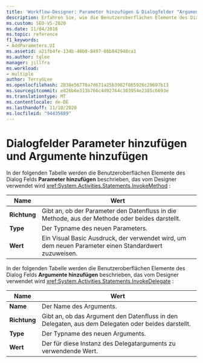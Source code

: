 ```yaml
---
title: 'Workflow-Designer: Parameter hinzufügen & Dialogfelder "Argumente hinzufügen"'
description: Erfahren Sie, wie die Benutzeroberflächen Elemente des Dialog Felds Parameter hinzufügen vom InvokeMethod-Designer verwendet werden.
ms.custom: SEO-VS-2020
ms.date: 11/04/2016
ms.topic: reference
f1_keywords:
- AddParameters.UI
ms.assetid: a21fb4fe-134b-40b0-8497-86b842940ca1
ms.author: tglee
manager: jillfra
ms.workload:
- multiple
author: TerryGLee
ms.openlocfilehash: 2038e56770a7d671a25b3982f865926c29697b13
ms.sourcegitcommit: ed26b6e313b766c4d92764c303954e2385c6693e
ms.translationtype: MT
ms.contentlocale: de-DE
ms.lasthandoff: 11/10/2020
ms.locfileid: "94435689"
---
```

# <a name="add-parameters-and-add-arguments-dialog-boxes"></a>Dialogfelder Parameter hinzufügen und Argumente hinzufügen

In der folgenden Tabelle werden die Benutzeroberflächen Elemente des Dialog Felds **Parameter hinzufügen** beschrieben, das vom Designer verwendet wird <xref:System.Activities.Statements.InvokeMethod> :

|Name|Wert|
|-|-|
|**Richtung**|Gibt an, ob der Parameter den Datenfluss in die Methode, aus der Methode oder beides darstellt.|
|**Type**|Der Typname des neuen Parameters.|
|**Wert**|Ein Visual Basic Ausdruck, der verwendet wird, um dem neuen Parameter einen Standardwert zuzuweisen.|

In der folgenden Tabelle werden die Benutzeroberflächen Elemente des Dialog Felds **Argumente hinzufügen** beschrieben, das vom Designer verwendet wird <xref:System.Activities.Statements.InvokeDelegate> :

|Name|Wert|
|-|-|
|**Name**|Der Name des Arguments.|
|**Richtung**|Gibt an, ob das Argument den Datenfluss in den Delegaten, aus dem Delegaten oder beides darstellt.|
|**Type**|Der Typname des neuen Arguments.|
|**Wert**|Der für diese Instanz des Delegatarguments zu verwendende Wert.|
